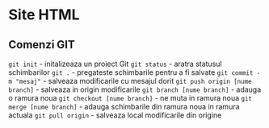 # Site HTML
## Comenzi GIT
`git init` - initalizeaza un proiect Git
`git status` - aratra statusul schimbarilor
`git .` - pregateste schimbarile pentru a fi salvate
`git commit -m "mesaj"` - salveaza modificarile cu mesajul dorit
`git push origin [nume branch]` - salveaza in origin modificarile
`git branch [nume branch]` - adauga o ramura noua
`git checkout [nume branch]` - ne muta in ramura noua
`git merge [nume branch]` - adauga schimbarile din ramura noua in ramura actuala
`git pull origin` - salveaza local modificarile din origine 